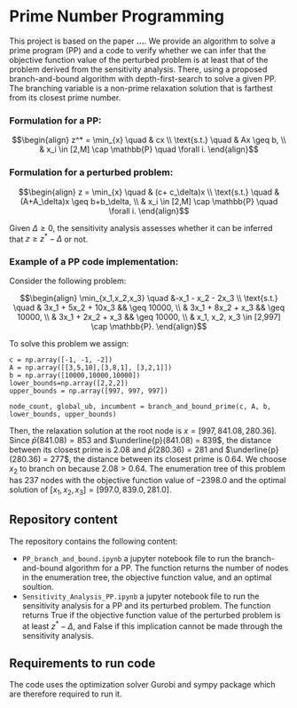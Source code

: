 # Prime Number Programming
This project is based on the paper **...**.
We provide an algorithm to solve a prime program (PP) and a code to verify whether we can infer that the objective function value of the perturbed problem is at least that of the problem derived from the sensitivity analysis. There, using a proposed branch-and-bound algorithm with depth-first-search to solve a given PP. The branching variable is a non-prime relaxation solution that is farthest from its closest prime number.

### Formulation for a PP:
```math
\begin{align}
  z^* = \min_{x} \quad & cx \\
  \text{s.t.} \quad & Ax \geq b, \\
  & x_i \in [2,M] \cap \mathbb{P} \quad \forall i.
\end{align}
```

### Formulation for a perturbed problem:
```math
\begin{align}
  z = \min_{x} \quad & (c+ c_\delta)x \\
  \text{s.t.} \quad & (A+A_\delta)x \geq b+b_\delta, \\
  & x_i \in [2,M] \cap \mathbb{P} \quad \forall i.
\end{align}
```
Given $\Delta \geq 0$, the sensitivity analysis assesses whether it can be inferred that $z \geq z^* - \Delta$ or not.

### Example of a PP code implementation:
Consider the following problem:
```math
\begin{align}
  \min_{x_1,x_2,x_3} \quad &-x_1 - x_2 - 2x_3 \\
  \text{s.t.} \quad & 3x_1 + 5x_2 + 10x_3 && \geq 10000, \\
  & 3x_1 + 8x_2 + x_3 && \geq 10000, \\
  & 3x_1 + 2x_2 + x_3 && \geq 10000, \\
  & x_1, x_2, x_3 \in [2,997] \cap \mathbb{P}.
\end{align}
```

To solve this problem we assign:
```
c = np.array([-1, -1, -2])
A = np.array([[3,5,10],[3,8,1], [3,2,1]])
b = np.array([10000,10000,10000])
lower_bounds=np.array([2,2,2])
upper_bounds = np.array([997, 997, 997])

node_count, global_ub, incumbent = branch_and_bound_prime(c, A, b, lower_bounds, upper_bounds)
```

Then, the relaxation solution at the root node is $x = [997, 841.08, 280.36]$.
Since $\bar{p}(841.08) = 853$ and $\underline{p}(841.08) = 839$, the distance between its closest prime is 2.08 and $\bar{p}(280.36) = 281$ and $\underline{p}(280.36) = 277$, the distance between its closest prime is $0.64$. We choose $x_2$ to branch on because $2.08 > 0.64$. The enumeration tree of this problem has $237$ nodes with the objective function value of $-2398.0$ and the optimal solution of $[x_1, x_2, x_3]=[997.0, 839.0, 281.0]$.

## Repository content
The repository contains the following content:
- `PP_branch_and_bound.ipynb` a jupyter notebook file to run the branch-and-bound algorithm for a PP. The function returns the number of nodes in the enumeration tree, the objective function value, and an optimal soultion.
- `Sensitivity_Analysis_PP.ipynb` a jupyter notebook file to run the sensitivity analysis for a PP and its perturbed problem. The function returns True if the objective function value of the perturbed problem is at least $z^* - \Delta$, and False if this implication cannot be made through the sensitivity analysis.
## Requirements to run code
The code uses the optimization solver Gurobi and sympy package which are therefore required to run it.
